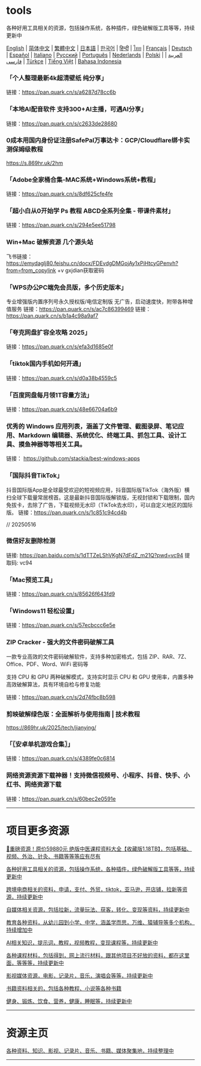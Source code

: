 # tools
各种好用工具相关的资源，包括操作系统，各种插件，绿色破解版工具等等，持续更新中

[English](https://openaitx.github.io/view.html?user=mswnlz&project=tools&lang=en) | [简体中文](https://openaitx.github.io/view.html?user=mswnlz&project=tools&lang=zh-CN) | [繁體中文](https://openaitx.github.io/view.html?user=mswnlz&project=tools&lang=zh-TW) | [日本語](https://openaitx.github.io/view.html?user=mswnlz&project=tools&lang=ja) | [한국어](https://openaitx.github.io/view.html?user=mswnlz&project=tools&lang=ko) | [हिन्दी](https://openaitx.github.io/view.html?user=mswnlz&project=tools&lang=hi) | [ไทย](https://openaitx.github.io/view.html?user=mswnlz&project=tools&lang=th) | [Français](https://openaitx.github.io/view.html?user=mswnlz&project=tools&lang=fr) | [Deutsch](https://openaitx.github.io/view.html?user=mswnlz&project=tools&lang=de) | [Español](https://openaitx.github.io/view.html?user=mswnlz&project=tools&lang=es) | [Italiano](https://openaitx.github.io/view.html?user=mswnlz&project=tools&lang=it) | [Русский](https://openaitx.github.io/view.html?user=mswnlz&project=tools&lang=ru) | [Português](https://openaitx.github.io/view.html?user=mswnlz&project=tools&lang=pt) | [Nederlands](https://openaitx.github.io/view.html?user=mswnlz&project=tools&lang=nl) | [Polski](https://openaitx.github.io/view.html?user=mswnlz&project=tools&lang=pl) | [العربية](https://openaitx.github.io/view.html?user=mswnlz&project=tools&lang=ar) | [فارسی](https://openaitx.github.io/view.html?user=mswnlz&project=tools&lang=fa) | [Türkçe](https://openaitx.github.io/view.html?user=mswnlz&project=tools&lang=tr) | [Tiếng Việt](https://openaitx.github.io/view.html?user=mswnlz&project=tools&lang=vi) | [Bahasa Indonesia](https://openaitx.github.io/view.html?user=mswnlz&project=tools&lang=id)


### 「个人整理最新4k超清壁纸 纯分享」
链接：https://pan.quark.cn/s/a6287d78cc6b

### 「本地AI配音软件 支持300+AI主播，可遇AI分享」
链接：https://pan.quark.cn/s/c2633de28680

### 0成本用国内身份证注册SafePal万事达卡：GCP/Cloudflare绑卡实测保姆级教程
https://s.869hr.uk/2hm

### 「Adobe全家桶合集-MAC系统+Windows系统+教程」
链接：https://pan.quark.cn/s/8df625cfe4fe

### 「超小白从0开始学 Ps 教程 ABCD全系列全集 - 带课件素材」
链接：https://pan.quark.cn/s/294e5ee51798


### Win+Mac 破解资源 几个源头站
飞书链接：https://emydaglj80.feishu.cn/docx/FDEvdgDMGojAy1xPiHtcyGPenvh?from=from_copylink     +v gxjdian获取密码

### 「WPS办公PC端免会员版，多个历史版本」

专业增强版内置序列号永久授权版/电信定制版 无广告，启动速度快，附带各种增值服务
链接：https://pan.quark.cn/s/ac7c86399469
链接：https://pan.quark.cn/s/b1a4c98a9af7

### 「夸克网盘扩容全攻略 2025」
链接：https://pan.quark.cn/s/efa3d1685e0f


### 「tiktok国内手机如何开通」
链接：https://pan.quark.cn/s/d0a38b4559c5

### 「百度网盘每月领1T容量方法」
链接：https://pan.quark.cn/s/48e66704a6b9



### 优秀的 Windows 应用列表，涵盖了文件管理、截图录屏、笔记应用、Markdown 编辑器、系统优化、终端工具、抓包工具、设计工具、摸鱼神器等等相关工具。
链接： https://github.com/stackia/best-windows-apps


### 「国际抖音TikTok」
抖音国际版App是全球最受欢迎的短视频应用，抖音国际版TikTok（海外版）横扫全球下载量常居榜首。这是最新抖音国际版解锁版，无视封锁和下载限制，国内免拔卡，去除了广告，下载视频无水印（TikTok去水印），可以自定义地区的国际版。
链接：https://pan.quark.cn/s/1c851c94cd4b

// 20250516
### 微信好友删除检测
链接: https://pan.baidu.com/s/1dTTZeLShVKgN7dFdZ_m21Q?pwd=vc94 提取码: vc94

### 「Mac预览工具」
链接：https://pan.quark.cn/s/85626f643fd9


### 「Windows11 轻松设置」
链接：https://pan.quark.cn/s/57ecbccc6e5e


### ZIP Cracker - 强大的文件密码破解工具

一款专业高效的文件密码破解软件，支持多种加密格式，包括 ZIP、RAR、7Z、Office、PDF、Word、WiFi 密码等

支持 CPU 和 GPU 两种破解模式，支持实时显示 CPU 和 GPU 使用率，内置多种高效破解算法，具有环境自检与修复功能


链接：https://pan.quark.cn/s/2d74fbc8b598


### 剪映破解绿色版：全面解析与使用指南 | 技术教程
https://869hr.uk/2025/tech/jianying/

### 「〖安卓单机游戏合集〗」
链接：https://pan.quark.cn/s/4389fe0c6814

### 网络资源资源下载神器！支持微信视频号、小程序、抖音、快手、小红书、网络资源下载
链接：https://pan.quark.cn/s/60bec2e0591e

---------------
# 项目更多资源

[🎁重磅资源！原价59880元 绝版中医课程资料大全【收藏版1.18TB】，包括基础、视频、外治、针灸、书籍等等等应有尽有](https://github.com/mswnlz/chinese-traditional)

[各种好用工具相关的资源，包括操作系统，各种插件，绿色破解版工具等等，持续更新中](https://github.com/mswnlz/tools)


[跨境电商相关的资料，申请，支付、外贸，tiktok，亚马逊，开店铺，拉新等资源，持续更新中](https://github.com/mswnlz/cross-border)

[自媒体相关资源，包括拉新，流量玩法、获客，转化、变现等资料，持续更新中](https://github.com/mswnlz/self-media)

[ 教育各种资料，从幼儿园到小学、中学，涵盖学而思，万维、猿辅导等多个机构，持续增加中](https://github.com/mswnlz/edu-knowlege)

[AI相关知识，提示词，教程，视频教程，变现课程等，持续更新中](https://github.com/mswnlz/AIknowledge)

[各种课程材料，包括得到，网上流行材料，跟其他项目不好放的资料，都在这里面，等等等，持续更新中](https://github.com/mswnlz/curriculum)

[影视媒体资源，电影，记录片，音乐，演唱会等等，持续更新中](https://github.com/mswnlz/movies)

[书籍资料相关的，包括各种教程、小说等各种书籍](https://github.com/mswnlz/book)


[健身、锻炼、饮食、营养，健康，睡眠等，持续更新中](https://github.com/mswnlz/healthy)


---------------

# 资源主页
[各种资料、知识、影视、记录片、音乐、书籍、媒体聚集地，持续整理中](https://github.com/mswnlz)

---------------
